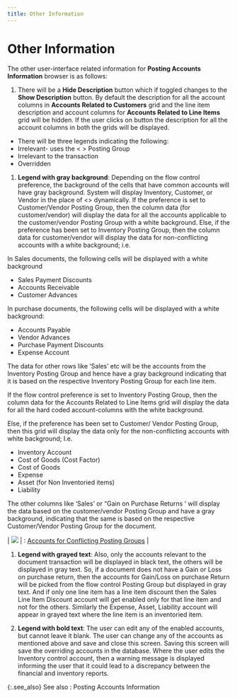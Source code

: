 ```yaml
---
title: Other Information
---
```


# Other Information


The other user-interface related information for **Posting 
 Accounts Information** browser is as follows:

1. There will  be a **Hide Description** button which  if toggled changes to the **Show Description**  button. By default the description for all the account columns in **Accounts Related to Customers** grid and  the line item description and account columns for **Accounts 
 Related to Line Items** grid will be hidden. If the user clicks on  button the description for all the account columns in both the grids will  be displayed.
- There will  be three legends indicating the following:
- Irrelevant-  uses the < > Posting Group
- Irrelevant  to the transaction
- Overridden


1. **Legend 
 with gray background**: Depending on the flow control preference,  the background of the cells that have common accounts will have gray background.  System will display Inventory, Customer, or Vendor in the place of <>  dynamically. If the preference is set to Customer/Vendor Posting Group,  then the column data (for customer/vendor) will display the data for all  the accounts applicable to the customer/vendor Posting Group with a white  background. Else, if the preference has been set to Inventory Posting  Group, then the column data for customer/vendor will display the data  for non-conflicting accounts with a white background; i.e.



In Sales documents, the following cells will  be displayed with a white background

- Sales Payment  Discounts
- Accounts Receivable
- Customer Advances



In purchase documents, the following cells  will be displayed with a white background:

- Accounts Payable
- Vendor Advances
- Purchase Payment  Discounts
- Expense Account



The data for other rows like ‘Sales’ etc  will be the accounts from the Inventory Posting Group and hence have a  gray background indicating that it is based on the respective Inventory  Posting Group for each line item.


If the flow control preference is set to  Inventory Posting Group, then the column data for the Accounts Related  to Line Items grid will display the data for all the hard coded account-columns  with the white background.


Else, if the preference has been set to Customer/  Vendor Posting Group, then this grid will display the data only for the  non-conflicting accounts with white background; I.e.

- Inventory Account
- Cost of Goods  (Cost Factor)
- Cost of Goods
- Expense
- Asset (for  Non Inventoried items)
- Liability



The other columns like ‘Sales’ or “Gain on  Purchase Returns ‘ will display the data based on the customer/vendor  Posting Group and have a gray background, indicating that the same is  based on the respective Customer/Vendor Posting Group for the document.


| ![]({{site.pp_baseurl}}/img/lens.gif) | : [Accounts  for Conflicting Posting Groups]({{site.bp_chm}}/misc/miscellaneous_others_others_2_steps.html) |


1. **Legend with grayed 
 text**: Also, only the accounts relevant to the document transaction  will be displayed in black text, the others will be displayed in gray  text. So, if a document does not have a Gain or Loss on purchase return,  then the accounts for Gain/Loss on purchase Return will be picked from  the flow control Posting Group but displayed in gray text. And if only  one line item has a line item discount then the Sales Line Item Discount  account will get enabled only for that line item and not for the others.  Similarly the Expense, Asset, Liability account will appear in grayed  text where the line item is an inventoried item.


1. **Legend 
 with bold text**: The user can edit any of the enabled accounts,  but cannot leave it blank. The user can change any of the accounts as  mentioned above and save and close this screen. Saving this screen will  save the overriding accounts in the database. Where the user edits the  Inventory control account, then a warning message is displayed informing  the user that it could lead to a discrepancy between the financial and  inventory reports.



{:.see_also}
See also
: Posting  Accounts Information
